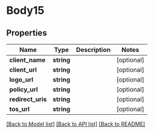 # Body15

## Properties
Name | Type | Description | Notes
------------ | ------------- | ------------- | -------------
**client_name** | **string** |  | [optional] 
**client_url** | **string** |  | [optional] 
**logo_url** | **string** |  | [optional] 
**policy_url** | **string** |  | [optional] 
**redirect_uris** | **string** |  | [optional] 
**tos_url** | **string** |  | [optional] 

[[Back to Model list]](../README.md#documentation-for-models) [[Back to API list]](../README.md#documentation-for-api-endpoints) [[Back to README]](../README.md)


